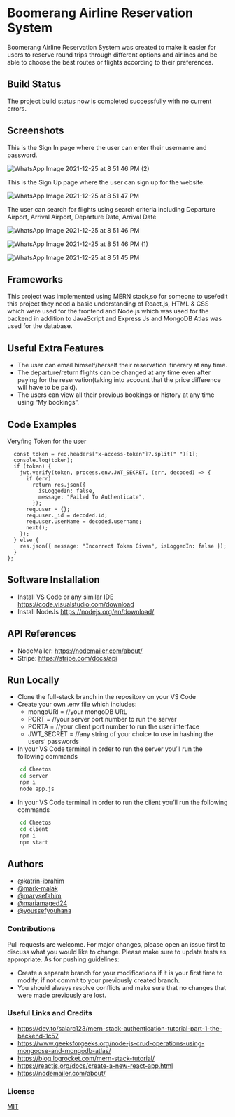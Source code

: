

# Boomerang Airline Reservation System 

Boomerang Airline Reservation System was created to make it easier for users to reserve round trips through different options and airlines and be able to choose the best routes or flights according to their preferences.

## Build Status
The project build status now is completed successfully with no current errors.




## Screenshots
This is the Sign In page where the user can enter their username and password.

![WhatsApp Image 2021-12-25 at 8 51 46 PM (2)](https://user-images.githubusercontent.com/89047287/147393310-ee9964b4-e9b4-4070-9c6d-2f4fb9a7c409.jpeg)

This is the Sign Up page where the user can sign up for the website. 

![WhatsApp Image 2021-12-25 at 8 51 47 PM](https://user-images.githubusercontent.com/89047287/147393345-6752077d-49d5-4f5b-bf88-bf5b16a76719.jpeg)

The user can search for flights using search criteria including Departure Airport, Arrival Airport, Departure Date, Arrival Date 

![WhatsApp Image 2021-12-25 at 8 51 46 PM](https://user-images.githubusercontent.com/89047287/147393447-cf04e288-2455-4a24-93ee-3a7bf6ab4a6d.jpeg)

![WhatsApp Image 2021-12-25 at 8 51 46 PM (1)](https://user-images.githubusercontent.com/89047287/147393449-9b630e56-4095-425a-a009-32ea54b16fe8.jpeg)

![WhatsApp Image 2021-12-25 at 8 51 45 PM](https://user-images.githubusercontent.com/89047287/147393455-f12fc2b4-5cf0-4b0f-a09a-c35bda97f432.jpeg)

## Frameworks
This project was implemented using MERN stack,so for someone to use/edit this project they need a basic understanding of React.js, HTML & CSS which were used for the frontend and Node.js  which was used for the backend in addition to JavaScript and Express Js and MongoDB Atlas was used for the database.

## Useful Extra Features
* The user can email himself/herself their reservation itinerary at any time.
* The departure/return flights can be changed at any time even after paying for the reservation(taking into account that the price difference will have to be paid).
* The users can view all their previous bookings or history at any time using “My bookings”.

## Code Examples
Veryfing Token for the user 
```verifyJwT = (req, res, next) => {
  const token = req.headers["x-access-token"]?.split(" ")[1];
  console.log(token);
  if (token) {
    jwt.verify(token, process.env.JWT_SECRET, (err, decoded) => {
      if (err)
        return res.json({
          isLoggedIn: false,
          message: "Failed To Authenticate",
        });
      req.user = {};
      req.user._id = decoded.id;
      req.user.UserName = decoded.username;
      next();
    });
  } else {
    res.json({ message: "Incorrect Token Given", isLoggedIn: false });
  }
};
```

## Software Installation 
* Install VS Code or any similar IDE https://code.visualstudio.com/download 
* Install NodeJs  https://nodejs.org/en/download/ 

## API References
* NodeMailer: https://nodemailer.com/about/
* Stripe: https://stripe.com/docs/api 



## Run Locally
* Clone the full-stack branch in the repository on your VS Code 
* Create your own .env file which includes: 
    * mongoURI = //your mongoDB URL
    * PORT = //your server port number to run the server
    * PORTA = //your client port number to run the user interface
    * JWT_SECRET = //any string of your choice to use in hashing the users’ passwords
* In your VS Code terminal in order to run the server you’ll run the following commands
  

```bash
    cd Cheetos
    cd server
    npm i
    node app.js
```
* In your VS Code terminal in order to run the client you’ll run the following commands


```bash
    cd Cheetos
    cd client
    npm i
    npm start
```
   
    
## Authors 
- [@katrin-ibrahim](https://github.com/katrin-ibrahim)
- [@mark-malak](https://github.com/Mark-Malak)
- [@marysefahim](https://github.com/MaryseFahim)
- [@mariamaged24](https://github.com/mariamaged24)
- [@youssefyouhana](https://github.com/youssefyouhana)

### Contributions
Pull requests are welcome. For major changes, please open an issue first to discuss what you would like to change. Please make sure to update tests as appropriate.
As for pushing guidelines: 
  * Create a separate branch for your modifications if it is your first time to modify, if not commit to your previously created branch.
  * You should always resolve conflicts and make sure that no changes that were made previously are lost. 

### Useful Links and Credits
* https://dev.to/salarc123/mern-stack-authentication-tutorial-part-1-the-backend-1c57
* https://www.geeksforgeeks.org/node-js-crud-operations-using-mongoose-and-mongodb-atlas/ 
* https://blog.logrocket.com/mern-stack-tutorial/ 
* https://reactjs.org/docs/create-a-new-react-app.html 
* https://nodemailer.com/about/

### License

[MIT](https://choosealicense.com/licenses/mit/)


